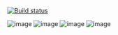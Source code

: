 [![Build status](https://ci.appveyor.com/api/projects/status/x2u8ei86bh6093ks?svg=true)](https://ci.appveyor.com/project/cranewf/patternszadanie1)

![image](https://github.com/user-attachments/assets/f868e502-d6e6-49c1-9a35-30374241811a)
![image](https://github.com/user-attachments/assets/859983fe-fcd9-4e17-809b-bc7d7916f5ab)
![image](https://github.com/user-attachments/assets/5736f09b-d0f6-4344-8051-e563fc39e188)
![image](https://github.com/user-attachments/assets/36bbbd14-5a45-4540-85d7-1a47439daad8)
